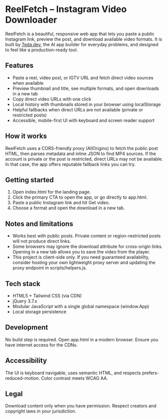 # ReelFetch – Instagram Video Downloader

ReelFetch is a beautiful, responsive web app that lets you paste a public Instagram link, preview the post, and download available video formats. It is built by [Teda.dev](https://teda.dev), the AI app builder for everyday problems, and designed to feel like a production-ready tool.

## Features
- Paste a reel, video post, or IGTV URL and fetch direct video sources when available
- Preview thumbnail and title, see multiple formats, and open downloads in a new tab
- Copy direct video URLs with one click
- Local history with thumbnails stored in your browser using localStorage
- Helpful fallbacks when direct URLs are not available (private or restricted posts)
- Accessible, mobile-first UI with keyboard and screen reader support

## How it works
ReelFetch uses a CORS-friendly proxy (AllOrigins) to fetch the public post HTML, then parses metadata and inline JSON to find MP4 sources. If the account is private or the post is restricted, direct URLs may not be available. In that case, the app offers reputable fallback links you can try.

## Getting started
1. Open index.html for the landing page.
2. Click the primary CTA to open the app, or go directly to app.html.
3. Paste a public Instagram link and hit Get video.
4. Choose a format and open the download in a new tab.

## Notes and limitations
- Works best with public posts. Private content or region-restricted posts will not produce direct links.
- Some browsers may ignore the download attribute for cross-origin links. Opening in a new tab allows you to save the video from the player.
- This project is client-side only. If you need guaranteed availability, consider hosting your own lightweight proxy server and updating the proxy endpoint in scripts/helpers.js.

## Tech stack
- HTML5 + Tailwind CSS (via CDN)
- jQuery 3.7.x
- Modular JavaScript with a single global namespace (window.App)
- Local storage persistence

## Development
No build step is required. Open app.html in a modern browser. Ensure you have internet access for the CDNs.

## Accessibility
The UI is keyboard navigable, uses semantic HTML, and respects prefers-reduced-motion. Color contrast meets WCAG AA.

## Legal
Download content only when you have permission. Respect creators and copyright laws in your jurisdiction.
